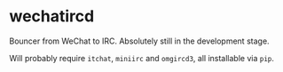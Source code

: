 # wechatircd

Bouncer from WeChat to IRC. Absolutely still in the development stage. 

Will probably require `itchat`, `miniirc` and `omgircd3`, all installable via `pip`. 
